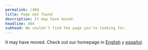```yaml
---
permalink: /404
title: Page not found
description: It may have moved.
headline: 404
subhead: We couldn't find the page you're looking for.
---
```


It may have moved. Check out our homepage in [English](/chapter-website) y [español](/chapter-website/es).
